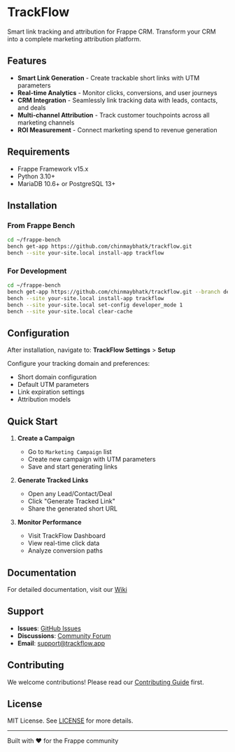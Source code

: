 # TrackFlow

Smart link tracking and attribution for Frappe CRM. Transform your CRM into a complete marketing attribution platform.

## Features

- **Smart Link Generation** - Create trackable short links with UTM parameters
- **Real-time Analytics** - Monitor clicks, conversions, and user journeys
- **CRM Integration** - Seamlessly link tracking data with leads, contacts, and deals
- **Multi-channel Attribution** - Track customer touchpoints across all marketing channels
- **ROI Measurement** - Connect marketing spend to revenue generation

## Requirements

- Frappe Framework v15.x
- Python 3.10+
- MariaDB 10.6+ or PostgreSQL 13+

## Installation

### From Frappe Bench

```bash
cd ~/frappe-bench
bench get-app https://github.com/chinmaybhatk/trackflow.git
bench --site your-site.local install-app trackflow
```

### For Development

```bash
cd ~/frappe-bench
bench get-app https://github.com/chinmaybhatk/trackflow.git --branch develop
bench --site your-site.local install-app trackflow
bench --site your-site.local set-config developer_mode 1
bench --site your-site.local clear-cache
```

## Configuration

After installation, navigate to:
**TrackFlow Settings** > **Setup**

Configure your tracking domain and preferences:
- Short domain configuration
- Default UTM parameters
- Link expiration settings
- Attribution models

## Quick Start

1. **Create a Campaign**
   - Go to `Marketing Campaign` list
   - Create new campaign with UTM parameters
   - Save and start generating links

2. **Generate Tracked Links**
   - Open any Lead/Contact/Deal
   - Click "Generate Tracked Link"
   - Share the generated short URL

3. **Monitor Performance**
   - Visit TrackFlow Dashboard
   - View real-time click data
   - Analyze conversion paths

## Documentation

For detailed documentation, visit our [Wiki](https://github.com/chinmaybhatk/trackflow/wiki)

## Support

- **Issues**: [GitHub Issues](https://github.com/chinmaybhatk/trackflow/issues)
- **Discussions**: [Community Forum](https://github.com/chinmaybhatk/trackflow/discussions)
- **Email**: support@trackflow.app

## Contributing

We welcome contributions! Please read our [Contributing Guide](CONTRIBUTING.md) first.

## License

MIT License. See [LICENSE](LICENSE) for more details.

---

Built with ❤️ for the Frappe community
